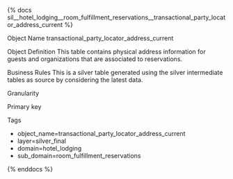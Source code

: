 {% docs sil__hotel_lodging__room_fulfillment_reservations__transactional_party_locator_address_current %}

Object Name
transactional_party_locator_address_current

Object Definition
This table contains physical address information for guests and organizations that are associated to reservations.

Business Rules
This is a silver table generated using the silver intermediate tables as source by considering the latest data.

Granularity

Primary key

Tags
- object_name=transactional_party_locator_address_current
- layer=silver_final
- domain=hotel_lodging
- sub_domain=room_fulfillment_reservations

{% enddocs %}